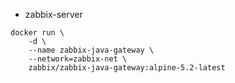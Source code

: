 - zabbix-server
```
docker run \
    -d \
    --name zabbix-java-gateway \
    --network=zabbix-net \
    zabbix/zabbix-java-gateway:alpine-5.2-latest
```
